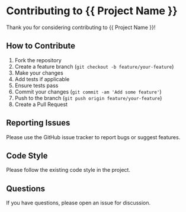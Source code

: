 # Contributing to {{ Project Name }}

Thank you for considering contributing to {{ Project Name }}!

## How to Contribute

1. Fork the repository
2. Create a feature branch (`git checkout -b feature/your-feature`)
3. Make your changes
4. Add tests if applicable
5. Ensure tests pass
6. Commit your changes (`git commit -am 'Add some feature'`)
7. Push to the branch (`git push origin feature/your-feature`)
8. Create a Pull Request

## Reporting Issues

Please use the GitHub issue tracker to report bugs or suggest features.

## Code Style

Please follow the existing code style in the project.

## Questions

If you have questions, please open an issue for discussion.